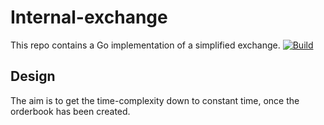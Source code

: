 # Internal-exchange
This repo contains a Go implementation of a simplified exchange. 
[![Build](https://github.com/potrzebie-glitch/internal-exchange/actions/workflows/basic-ci.yaml/badge.svg)](https://github.com/potrzebie-glitch/internal-exchange/actions/workflows/basic-ci.yaml)

## Design
The aim is to get the time-complexity down to constant time, once the orderbook has been created.
